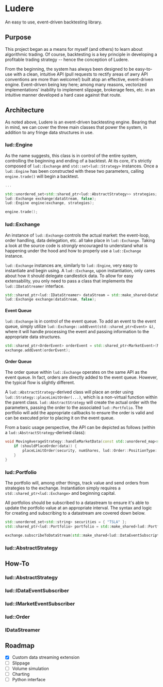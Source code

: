 # Ludere
An easy to use, event-driven backtesting library.

## Purpose
This project began as a means for myself (and others) to learn about algorithmic trading. Of course, backtesting is a key principle in developing a profitable trading strategy -- hence the conception of Ludere.

From the beginning, the system has always been designed to be easy-to-use with a clean, intuitive API (pull requests to rectify areas of awry API conventions are more than welcome!) built atop an effective, event-driven engine. Event-driven being key here; among many reasons, vectorized implementations' inability to implement slippage, brokerage fees, etc. in an intuitive manner developed a hard case against that route.

## Architecture
As noted above, Ludere is an event-driven backtesting engine. Bearing that in mind, we can cover the three main classes that power the system, in addition to any fringe data structures in use.

### lud::Engine
As the name suggests, this class is in control of the entire system, controlling the beginning and ending of a backtest. At its core, it's strictly composed of `lud::Exchange` and `std::set<lud::Strategy>` instances. Once a `lud::Engine` has been constructed with these two parameters, calling `engine.trade()` will begin a backtest.

```cpp
...

std::unordered_set<std::shared_ptr<lud::AbstractStrategy>> strategies;
lud::Exchange exchange(dataStream, false);
lud::Engine engine(exchange, strategies);

engine.trade();
```

### lud::Exchange
An instance of `lud::Exchange` controls the actual market: the event-loop, order handling, data delegation, etc. all take place in `lud::Exchange`. Taking a look at the source code is _strongly_ encouraged to understand what is happening under the hood and how to properly use a `lud::Exchange` instance.

`lud::Exchange` instances are, similarly to `lud::Engine`, very easy to instantiate and begin using. A `lud::Exchange`, upon instantiation, only cares about how it should delegate candlestick data. To allow for easy extensability, you only need to pass a class that implements the `lud::IDataStreamer` interface.

```cpp
std::shared_ptr<lud::IDataStreamer> dataStream = std::make_shared<DataStreamer>(TSLA_CSV);
lud::Exchange exchange(dataStream, false);
```

#### Event Queue
`lud::Exchange` is in control of the event queue. To add an event to the event queue, simply utilize `lud::Exchange::addEvent(std::shared_ptr<Event> &)`, where it will handle processing the event and passing information to the appropriate data structures.

```cpp
std::shared_ptr<OrderEvent> orderEvent = std::shared_ptr<MarketEvent>(MarketEvent::MarketEventType::kMarketOpen);
exchange.addEvent(orderEvent);
```

#### Order Queue
The order queue within `lud::Exchange` operates on the same API as the event queue. In fact, orders are directly added to the event queue. However, the typical flow is slightly different.

A `lud::AbstractStrategy`-derived class will place an order using `lud::Strategy::placeLimitOrder(...)`, which is a non-virtual function within the parent class. `lud::AbstractStrategy` will create the actual order with the parameters, passing the order to the associated `lud::Portfolio`. The portfolio will add the appropriate callbacks to ensure the order is valid and can be executed prior to placing it on the event queue.

From a basic usage perspective, the API can be depicted as follows (within a `lud::AbstractStrategy`-derived class):

```cpp
void MovingAverageStrategy::handleMarketData(const std::unordered_map<std::string, lud::CandlestickData> &data)
    if (shouldPlaceOrder(data)) {
        placeLimitOrder(security, numShares, lud::Order::PositionType::kLongPosition, desiredPrice);
    }
}
```

### lud::Portfolio
The portfolio will, among other things, track value and send orders from strategies to the exchange. Instantiation simply requires a `std::shared_ptr<lud::Exchange>` and beginning capital.

All portfolios should be subscribed to a datastream to ensure it's able to update the portfolio value at an appropriate interval. The syntax and logic for creating and subscribing to a datastream are covered down below.

```cpp
std::unordered_set<std::string> securities = { "TSLA" };
std::shared_ptr<lud::Portfolio> portfolio = std::make_shared<lud::Portfolio>(exchange, 1000.0f);

exchange.subscribeToDataStream(std::make_shared<lud::DataEventSubscription>(portfolio, securities));
```

### lud::AbstractStrategy

## How-To

### lud::AbstractStrategy

### lud::IDataEventSubscriber

### lud::IMarketEventSubscriber

### lud::Order

### IDataStreamer

## Roadmap
- [x] Custom data streaming extension
- [ ] Slippage
- [ ] Volume simulation
- [ ] Charting
- [ ] Python interface

